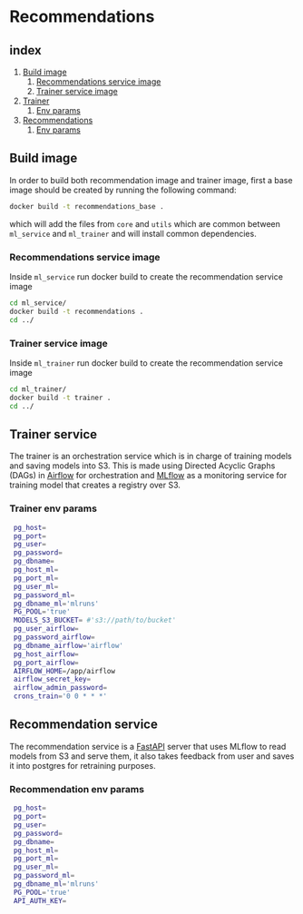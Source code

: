 # Recommendations

## index
1. [Build image](#build-image)
   1. [Recommendations service image](#recommendations-service-image)
   2. [Trainer service image](#trainer-service-image)
2. [Trainer](#trainer-service)
   1. [Env params](#trainer-env-params)
3. [Recommendations](#recommendation-service)
   1. [Env params](#recommendation-env-params)

## Build image
In order to build both recommendation image and trainer image, first a base image should be created by running the following command:
```bash
docker build -t recommendations_base .
```
which will add the files from `core` and `utils` which are common between `ml_service` and `ml_trainer` and will install common dependencies.

### Recommendations service image
Inside `ml_service` run docker build to create the recommendation service image
```bash
cd ml_service/
docker build -t recommendations .
cd ../
```
### Trainer service image
Inside `ml_trainer` run docker build to create the recommendation service image
```bash
cd ml_trainer/
docker build -t trainer .
cd ../
```
## Trainer service
The trainer is an orchestration service which is in charge of training models and saving models into S3.
This is made using Directed Acyclic Graphs (DAGs) in [Airflow](https://airflow.apache.org) for orchestration
and [MLflow](https://mlflow.org) as a monitoring service for training model that creates a registry over S3.
### Trainer env params
```bash
 pg_host=
 pg_port=
 pg_user=
 pg_password=
 pg_dbname=
 pg_host_ml=
 pg_port_ml=
 pg_user_ml=
 pg_password_ml=
 pg_dbname_ml='mlruns'
 PG_POOL='true'
 MODELS_S3_BUCKET= #'s3://path/to/bucket'
 pg_user_airflow=
 pg_password_airflow=
 pg_dbname_airflow='airflow'
 pg_host_airflow=
 pg_port_airflow=
 AIRFLOW_HOME=/app/airflow
 airflow_secret_key=
 airflow_admin_password=
 crons_train='0 0 * * *'
```
## Recommendation service
The recommendation service is a [FastAPI](https://fastapi.tiangolo.com) server that uses MLflow to read models from S3
and serve them, it also takes feedback from user and saves it into postgres for retraining purposes.
### Recommendation env params
```bash
 pg_host=
 pg_port=
 pg_user=
 pg_password=
 pg_dbname=
 pg_host_ml=
 pg_port_ml=
 pg_user_ml=
 pg_password_ml=
 pg_dbname_ml='mlruns'
 PG_POOL='true'
 API_AUTH_KEY=
```